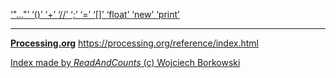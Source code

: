 [ ‘"..."’ ](https://openjdk.java.net/jeps/326)	[ ‘()’ ](https://processing.org/reference/parentheses.html)	[ ‘+’ ](https://processing.org/reference/addition.html)	[ ‘//’ ](https://processing.org/reference/comment.html)	[ ‘;’ ](https://processing.org/reference/semicolon.html)	[ ‘=’ ](https://processing.org/reference/assign.html)	[ ‘[]’ ](https://processing.org/reference/arrayaccess.html)	[ ‘float’ ](https://processing.org/reference/float.html)	[ ‘new’ ](https://processing.org/reference/new.html)	[ ‘print’ ](https://processing.org/reference/print_.html)	


----
[__Processing.org__](http://Processing.org/) <https://processing.org/reference/index.html>


[Index made by _ReadAndCounts_ (c) Wojciech Borkowski](https://github.com/borkowsk/bookProcessingEN/tree/main/33_extensions/readandcounts)

